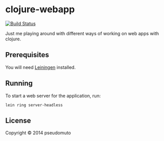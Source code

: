 # clojure-webapp

[![Build Status](https://travis-ci.org/pseudomuto/clojure-webapp.svg)](https://travis-ci.org/pseudomuto/clojure-webapp)

Just me playing around with different ways of working on web apps with clojure.

## Prerequisites

You will need [Leiningen] installed.

[Leiningen]: https://github.com/technomancy/leiningen

## Running

To start a web server for the application, run:

    lein ring server-headless

## License

Copyright © 2014 pseudomuto
